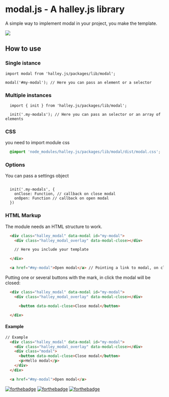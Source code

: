 # modal.js - A halley.js library

A simple way to implement modal in your project, you make the template.

![](https://i.imgur.com/Tci3sh7.gif)

## How to use
### Single istance

```ES6
import modal from 'halley.js/packages/lib/modal';

modal('#my-modal'); // Here you can pass an element or a selector
```

### Multiple instances
```ES6
  import { init } from 'halley.js/packages/lib/modal';

  init('.my-modals'); // Here you can pass an selector or an array of elements
```

### CSS
you need to import module css
```SCSS
  @import 'node_modules/halley.js/packages/lib/modal/dist/modal.css';
```

### Options
You can pass a settings object

```ES6

  init('.my-modals', {
    onClose: Function, // callback on close modal
    onOpen: Function // callback on open modal
  })
```

### HTML Markup
The module needs an HTML structure to work.

```html
  <div class="halley_modal" data-modal id="my-modal">
    <div class="halley_modal_overlay" data-modal-close></div>

    // Here you include your template

  </div>

  <a href="#my-modal">Open modal</a> // Pointing a link to modal, on click the modal will open
```

Putting one or several buttons with the mark, in click the modal will be closed:
```html
  <div class="halley_modal" data-modal id="my-modal">
    <div class="halley_modal_overlay" data-modal-close></div>

      <button data-modal-close>Close modal</button>

  </div>
```

#### Example
```html
// Example
  <div class="halley_modal" data-modal id="my-modal">
    <div class="halley_modal_overlay" data-modal-close></div>
    <div class="modal">
      <button data-modal-close>Close modal</button>
      <p>Hello modal</p>
    </div>
  </div>

  <a href="#my-modal">Open modal</a>
```


[![forthebadge](https://forthebadge.com/images/badges/built-with-love.svg)](https://forthebadge.com)
[![forthebadge](https://forthebadge.com/images/badges/built-by-developers.svg)](https://forthebadge.com)
[![forthebadge](https://forthebadge.com/images/badges/made-with-javascript.svg)](https://forthebadge.com)
